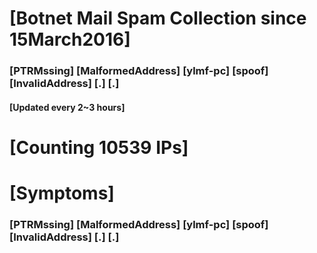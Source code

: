 # [Botnet Mail Spam Collection since 15March2016]
### [PTRMssing] [MalformedAddress] [ylmf-pc] [spoof] [InvalidAddress] [.] [.]
#### [Updated every 2~3 hours]

# [Counting 10539 IPs]

# [Symptoms] 
###   [PTRMssing] [MalformedAddress] [ylmf-pc] [spoof] [InvalidAddress] [.] [.]
